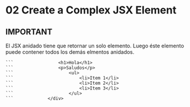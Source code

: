 # 02 Create a Complex JSX Element

## IMPORTANT

El JSX anidado tiene que retornar un solo elemento.
Luego éste elemento puede contener todos los demás elmentos anidados.

```const JSX =  <div>
```                 <h1>Hola</h1>
```                 <p>Saludos</p>
```                     <ul>
```                         <li>Item 1</li>
```                         <li>Item 2</li>
```                         <li>Item 3</li>
```                     </ul>
```             </div>
